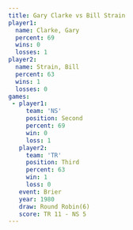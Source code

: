 ```yaml
---
title: Gary Clarke vs Bill Strain
player1:            
  name: Clarke, Gary
  percent: 69       
  wins: 0           
  losses: 1         
player2:            
  name: Strain, Bill
  percent: 63       
  wins: 1           
  losses: 0         
games:
 - player1:          
     team: 'NS'      
     position: Second
     percent: 69     
     win: 0          
     loss: 1         
   player2:         
     team: 'TR'     
     position: Third
     percent: 63    
     win: 1         
     loss: 0        
   event: Brier        
   year: 1980          
   draw: Round Robin(6)
   score: TR 11 - NS 5 
---
```

